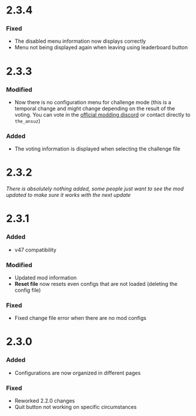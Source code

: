 # 2.3.4

### Fixed

-   The disabled menu information now displays correctly
-   Menu not being displayed again when leaving using leaderboard button

# 2.3.3

### Modified

-   Now there is no configuration menu for challenge mode (this is a temporal change and might change depending on the result of the voting. You can vote in the [official modding discord](https://discord.gg/lcmod) or contact directly to `the_ansuz`)

### Added

-   The voting information is displayed when selecting the challenge file

# 2.3.2

_There is absolutely nothing added, some people just want to see the mod updated to make sure it works with the next update_

# 2.3.1

### Added

-   v47 compatibility

### Modified

-   Updated mod information
-   **Reset file** now resets even configs that are not loaded (deleting the config file)

### Fixed

-   Fixed change file error when there are no mod configs

# 2.3.0

### Added

-   Configurations are now organized in different pages

### Fixed

-   Reworked 2.2.0 changes
-   Quit button not working on specific circumstances

